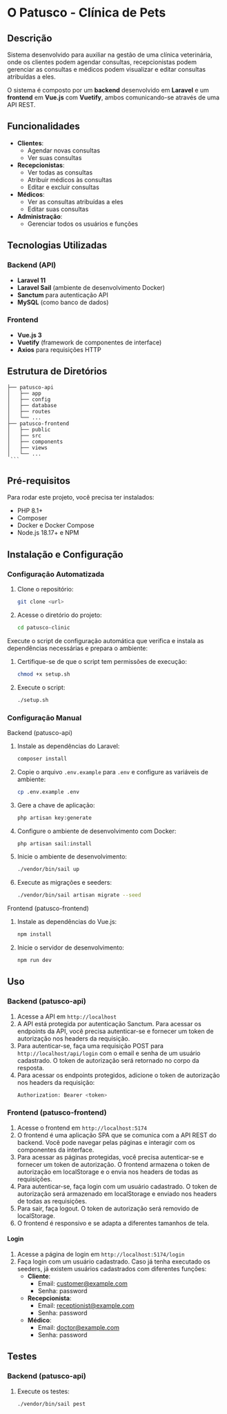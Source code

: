 # O Patusco - Clínica de Pets

## Descrição

Sistema desenvolvido para auxiliar na gestão de uma clínica veterinária, onde os clientes podem agendar consultas, recepcionistas podem gerenciar as consultas e médicos podem visualizar e editar consultas atribuídas a eles.

O sistema é composto por um **backend** desenvolvido em **Laravel** e um **frontend** em **Vue.js** com **Vuetify**, ambos comunicando-se através de uma API REST.

## Funcionalidades

- **Clientes**:
    - Agendar novas consultas
    - Ver suas consultas
- **Recepcionistas**:
    - Ver todas as consultas
    - Atribuir médicos às consultas
    - Editar e excluir consultas
- **Médicos**:
    - Ver as consultas atribuídas a eles
    - Editar suas consultas
- **Administração**:
    - Gerenciar todos os usuários e funções

## Tecnologias Utilizadas

### Backend (API)
- **Laravel 11**
- **Laravel Sail** (ambiente de desenvolvimento Docker)
- **Sanctum** para autenticação API
- **MySQL** (como banco de dados)

### Frontend
- **Vue.js 3**
- **Vuetify** (framework de componentes de interface)
- **Axios** para requisições HTTP

## Estrutura de Diretórios
   ```
├── patusco-api
│   ├── app
│   ├── config
│   ├── database
│   ├── routes
│   └── ...
├── patusco-frontend
│   ├── public
│   ├── src
│   ├── components
│   ├── views
│   └── ...
    ```
   ```

## Pré-requisitos

Para rodar este projeto, você precisa ter instalados:
- PHP 8.1+
- Composer
- Docker e Docker Compose
- Node.js 18.17+ e NPM

## Instalação e Configuração

### Configuração Automatizada

1. Clone o repositório:
    ```bash
    git clone <url>
    ```
   
2. Acesse o diretório do projeto:
    ```bash
    cd patusco-clinic
    ```

Execute o script de configuração automática que verifica e instala as dependências necessárias e prepara o ambiente:

1. Certifique-se de que o script tem permissões de execução:
   ```bash
   chmod +x setup.sh
    ```
2. Execute o script:
    ```bash
    ./setup.sh
     ```
   
### Configuração Manual
Backend (patusco-api)
1. Instale as dependências do Laravel:
    ```bash
    composer install
    ```
2. Copie o arquivo `.env.example` para `.env` e configure as variáveis de ambiente:
    ```bash
    cp .env.example .env
    ```
3. Gere a chave de aplicação:
    ```bash
    php artisan key:generate
    ```
4. Configure o ambiente de desenvolvimento com Docker:
    ```bash
    php artisan sail:install
    ```
5. Inicie o ambiente de desenvolvimento:
    ```bash
    ./vendor/bin/sail up
    ```
6. Execute as migrações e seeders:
    ```bash
    ./vendor/bin/sail artisan migrate --seed
    ```
Frontend (patusco-frontend)
1. Instale as dependências do Vue.js:
    ```bash
    npm install
    ```
2. Inicie o servidor de desenvolvimento:
    ```bash
    npm run dev
    ```
   
## Uso
### Backend (patusco-api)
1. Acesse a API em `http://localhost`
2. A API está protegida por autenticação Sanctum. Para acessar os endpoints da API, você precisa autenticar-se e fornecer um token de autorização nos headers da requisição.
3. Para autenticar-se, faça uma requisição POST para `http://localhost/api/login` com o email e senha de um usuário cadastrado. O token de autorização será retornado no corpo da resposta.
4. Para acessar os endpoints protegidos, adicione o token de autorização nos headers da requisição:
    ```bash
    Authorization: Bearer <token>
    ```
### Frontend (patusco-frontend)
1. Acesse o frontend em `http://localhost:5174`
2. O frontend é uma aplicação SPA que se comunica com a API REST do backend. Você pode navegar pelas páginas e interagir com os componentes da interface.
3. Para acessar as páginas protegidas, você precisa autenticar-se e fornecer um token de autorização. O frontend armazena o token de autorização em localStorage e o envia nos headers de todas as requisições.
4. Para autenticar-se, faça login com um usuário cadastrado. O token de autorização será armazenado em localStorage e enviado nos headers de todas as requisições.
5. Para sair, faça logout. O token de autorização será removido de localStorage.
6. O frontend é responsivo e se adapta a diferentes tamanhos de tela.

#### Login
1. Acesse a página de login em `http://localhost:5174/login`
2. Faça login com um usuário cadastrado. Caso já tenha executado os seeders, já existem usuários cadastrados com diferentes funções:
    - **Cliente**:
        - Email: customer@example.com
        - Senha: password
    - **Recepcionista**:
        - Email: receptionist@example.com
        - Senha: password
    - **Médico**:
        - Email: doctor@example.com
        - Senha: password

## Testes
### Backend (patusco-api)
1. Execute os testes:
    ```bash
    ./vendor/bin/sail pest
    ```